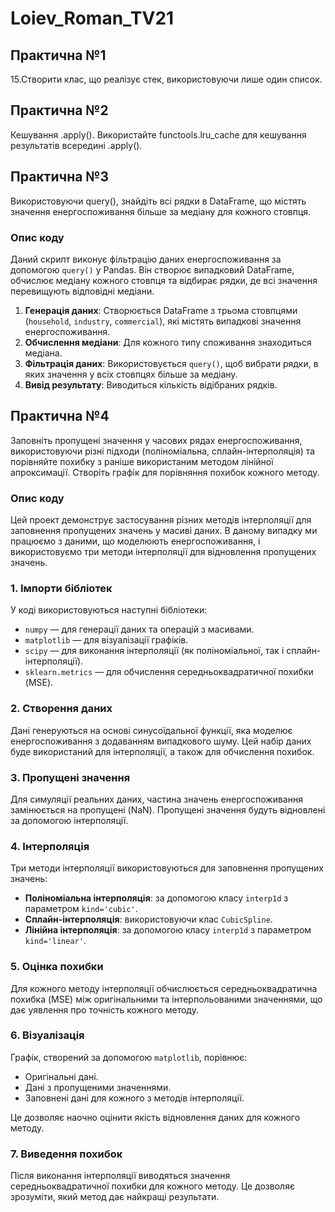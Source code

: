 # Loiev_Roman_TV21
## Практична №1
 15.Створити клас, що реалізує стек, використовуючи лише один список.
 
## Практична №2
Кешування .apply(). Використайте functools.lru_cache для кешування результатів всередині .apply().

## Практична №3
Використовуючи query(), знайдіть всі рядки в DataFrame, що містять значення енергоспоживання більше за медіану для кожного стовпця.

### Опис коду
 
Даний скрипт виконує фільтрацію даних енергоспоживання за допомогою `query()` у Pandas. Він створює випадковий DataFrame, 
обчислює медіану кожного стовпця та відбирає рядки, де всі значення перевищують відповідні медіани.

1. **Генерація даних**: Створюється DataFrame з трьома стовпцями (`household`, `industry`, `commercial`),
   які містять випадкові значення енергоспоживання.
2. **Обчислення медіани**: Для кожного типу споживання знаходиться медіана.
3. **Фільтрація даних**: Використовується `query()`, щоб вибрати рядки, в яких значення у всіх стовпцях більше за медіану.
4. **Вивід результату**: Виводиться кількість відібраних рядків.

## Практична №4

Заповніть пропущені значення у часових рядах енергоспоживання, використовуючи різні підходи (поліноміальна, сплайн-інтерполяція) та порівняйте похибку з раніше використаним методом лінійної апроксимації. Створіть графік для порівняння похибок кожного методу.

### Опис коду 

Цей проект демонструє застосування різних методів інтерполяції для заповнення пропущених значень у масиві даних. В даному випадку ми працюємо з даними, що моделюють енергоспоживання, і використовуємо три методи інтерполяції для відновлення пропущених значень.

### 1. Імпорти бібліотек

У коді використовуються наступні бібліотеки:

- `numpy` — для генерації даних та операцій з масивами.
- `matplotlib` — для візуалізації графіків.
- `scipy` — для виконання інтерполяції (як поліноміальної, так і сплайн-інтерполяції).
- `sklearn.metrics` — для обчислення середньоквадратичної похибки (MSE).

### 2. Створення даних

Дані генеруються на основі синусоїдальної функції, яка моделює енергоспоживання з додаванням випадкового шуму. Цей набір даних буде використаний для інтерполяції, а також для обчислення похибок.

### 3. Пропущені значення

Для симуляції реальних даних, частина значень енергоспоживання замінюється на пропущені (NaN). Пропущені значення будуть відновлені за допомогою інтерполяції.

### 4. Інтерполяція

Три методи інтерполяції використовуються для заповнення пропущених значень:

- **Поліноміальна інтерполяція**: за допомогою класу `interp1d` з параметром `kind='cubic'`.
- **Сплайн-інтерполяція**: використовуючи клас `CubicSpline`.
- **Лінійна інтерполяція**: за допомогою класу `interp1d` з параметром `kind='linear'`.

### 5. Оцінка похибки

Для кожного методу інтерполяції обчислюється середньоквадратична похибка (MSE) між оригінальними та інтерпольованими значеннями, що дає уявлення про точність кожного методу.

### 6. Візуалізація

Графік, створений за допомогою `matplotlib`, порівнює:

- Оригінальні дані.
- Дані з пропущеними значеннями.
- Заповнені дані для кожного з методів інтерполяції.

Це дозволяє наочно оцінити якість відновлення даних для кожного методу.

### 7. Виведення похибок

Після виконання інтерполяції виводяться значення середньоквадратичної похибки для кожного методу. Це дозволяє зрозуміти, який метод дає найкращі результати.
